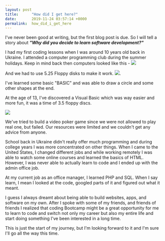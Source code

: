 ```yaml
---
layout: post
title:      "How did I get here?"
date:       2019-11-24 03:57:14 +0000
permalink:  how_did_i_get_here
---
```



I've never been good at writing, but the first blog post is due. So I will tell a story about ***"Why did you decide to learn software development?"***


I had my first coding lessons when I was around 10 years old back in Ukraine. I attended a computer programming club during the summer holidays. 
Keep in mind back then computers looked like this - ![](https://drive.google.com/uc?export=view&id=1bgXSAK3u7yEZu_g9S3Nr5GjkW0VCth8t)

And we had to use 5.25 Floppy disks to make it work.
![](https://drive.google.com/uc?export=view&id=1oopHfxsD_c1orLWZShs86gjSk7CjxUUQ).

I've learned some basic "BASIC" and was able to draw a circle and some other shapes at the end.

At the age of 13, I've discovered a Visual Basic which was way easier and more fun, it was a time of 3.5 floppy discs.

![](https://drive.google.com/uc?export=view&id=1dxPgeT1HltsZhWgBcFXmzLws5U9XUbfH)

We've tried to build a video poker game since we were not allowed to play real one, but failed. Our resources were limited and we couldn't get any advice from anyone.

School back in Ukraine didn't really offer much programming and during college years I was more concentrated on other things. When I came to the United States, I changed different jobs and while working remotely I was able to watch some online courses and learned the basics of HTML. However, I was never able to actually learn to code and I ended up with the admin office job.

At my current job as an office manager, I learned PHP and SQL. When I say learn, I mean I looked at the code, googled parts of it and figured out what it meant.

I guess I always dreamt about being able to build websites, apps, and software on my own. After I spoke with some of my friends, and friends of friends I realized that coding Bootcamp might be a great opportunity for me to learn to code and switch not only my career but also my entire life and start doing something I've been interested in a long time.

This is just the start of my journey, but I'm looking forward to it and I'm sure I'll go all the way this time.
